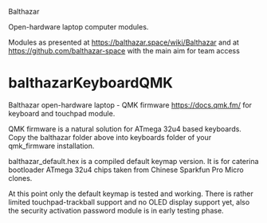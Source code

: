 Balthazar

Open-hardware laptop computer modules.

Modules as presented at https://balthazar.space/wiki/Balthazar and at https://github.com/balthazar-space with the main aim for team access

# balthazarKeyboardQMK

Balthazar open-hardware laptop - QMK firmware https://docs.qmk.fm/ for keyboard and touchpad module.

QMK firmware is a natural solution for ATmega 32u4 based keyboards. Copy the balthazar folder above into keyboards folder of your qmk_firmware installation. 

balthazar_default.hex is a compiled default keymap version. It is for caterina bootloader ATmega 32u4 chips taken from Chinese Sparkfun Pro Micro clones.

At this point only the default keymap is tested and working. There is rather limited touchpad-trackball support and no OLED display support yet, also the security activation password module is in early testing phase. 

